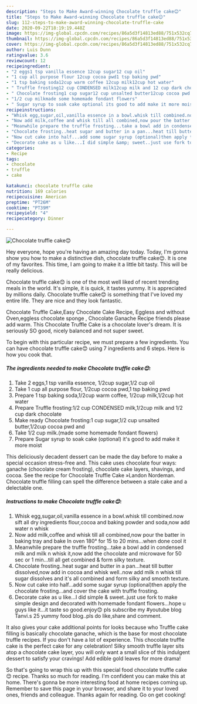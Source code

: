 ```yaml
---
description: "Steps to Make Award-winning Chocolate truffle cake😊"
title: "Steps to Make Award-winning Chocolate truffle cake😊"
slug: 112-steps-to-make-award-winning-chocolate-truffle-cake
date: 2020-09-22T18:19:19.448Z
image: https://img-global.cpcdn.com/recipes/86a5d3f14813ed88/751x532cq70/chocolate-truffle-cake😊-recipe-main-photo.jpg
thumbnail: https://img-global.cpcdn.com/recipes/86a5d3f14813ed88/751x532cq70/chocolate-truffle-cake😊-recipe-main-photo.jpg
cover: https://img-global.cpcdn.com/recipes/86a5d3f14813ed88/751x532cq70/chocolate-truffle-cake😊-recipe-main-photo.jpg
author: Luis Dunn
ratingvalue: 3.6
reviewcount: 12
recipeingredient:
- "2 eggs1 tsp vanilla essence 12cup sugar12 cup oil"
- "1 cup all purpose flour 12cup cocoa pwd1 tsp baking pwd"
- "1 tsp baking soda12cup warm coffee 12cup milk12cup hot water"
- " Truffle frosting12 cup CONDENSED milk12cup milk and 12 cup dark chocolate"
- " Chocolate frosting1 cup sugar12 cup unsalted butter12cup cocoa pwd and"
- "1/2 cup milkmade some homemade fondant flowers"
- " Sugar syrup to soak cake optional its good to add make it more moist"
recipeinstructions:
- "Whisk egg,sugar,oil,vanilla essence in a bowl.whisk till combined.now sift all dry ingredients flour,cocoa and baking powder and soda,now add water n whisk"
- "Now add milk,coffee and whisk till all combined,now pour the batter in baking tray and bake In oven 180° for 15 to 20 mins...when done cool it"
- "Meanwhile prepare the truffle frosting...take a bowl add in condensed milk and milk n whisk it,now add the chocolate and microwave for 50 sec or 1 min...till all get combined &amp; form silky texture."
- "Chocolate frosting..heat sugar and butter in a pan...heat till butter dissolved,now add in cocoa and whisk well..now add milk n whisk till sugar dissolves and it&#39;s all combined and form silky and smooth texture."
- "Now cut cake into half...add some sugar syrup (optional)then apply the chocolate frosting...and cover the cake with truffle frosting."
- "Decorate cake as u like...I did simple &amp; sweet..just use fork to make simple design and decorated with homemade fondant flowers...hope u guys like it...it taste so good.enjoy😊 pls subscribe my #youtube blog Tanvi.s 25 yummy food blog..pls do like,share and comment."
categories:
- Recipe
tags:
- chocolate
- truffle
- cake

katakunci: chocolate truffle cake 
nutrition: 169 calories
recipecuisine: American
preptime: "PT26M"
cooktime: "PT39M"
recipeyield: "4"
recipecategory: Dinner

---
```



![Chocolate truffle cake😊](https://img-global.cpcdn.com/recipes/86a5d3f14813ed88/751x532cq70/chocolate-truffle-cake😊-recipe-main-photo.jpg)

Hey everyone, hope you're having an amazing day today. Today, I'm gonna show you how to make a distinctive dish, chocolate truffle cake😊. It is one of my favorites. This time, I am going to make it a little bit tasty. This will be really delicious.

Chocolate truffle cake😊 is one of the most well liked of recent trending meals in the world. It's simple, it is quick, it tastes yummy. It is appreciated by millions daily. Chocolate truffle cake😊 is something that I've loved my entire life. They are nice and they look fantastic.

Chocolate Truffle Cake,Easy Chocolate Cake Recipe, Eggless and without Oven,eggless chocolate sponge , Chocolate Ganache Recipe friends please add warm. This Chocolate Truffle Cake is a chocolate lover&#39;s dream. It is seriously SO good, nicely balanced and not super sweet.


To begin with this particular recipe, we must prepare a few ingredients. You can have chocolate truffle cake😊 using 7 ingredients and 6 steps. Here is how you cook that.

<!--inarticleads1-->

##### The ingredients needed to make Chocolate truffle cake😊:

1. Take 2 eggs,1 tsp vanilla essence, 1/2cup sugar,1/2 cup oil
1. Take 1 cup all purpose flour, 1/2cup cocoa pwd,1 tsp baking pwd
1. Prepare 1 tsp baking soda,1/2cup warm coffee, 1/2cup milk,1/2cup hot water
1. Prepare  Truffle frosting:1/2 cup CONDENSED milk,1/2cup milk and 1/2 cup dark chocolate
1. Make ready  Chocolate frosting:1 cup sugar,1/2 cup unsalted butter,1/2cup cocoa pwd and
1. Take 1/2 cup milk.(made some homemade fondant flowers)
1. Prepare  Sugar syrup to soak cake (optional) it&#39;s good to add make it more moist


This deliciously decadent dessert can be made the day before to make a special occasion stress-free and. This cake uses chocolate four ways: ganache (chocolate cream frosting), chocolate cake layers, shavings, and cocoa. See the recipe for Chocolate Truffle Cake »Landon Nordeman. Chocolate truffle filling can spell the difference between a stale cake and a delectable one. 

<!--inarticleads2-->

##### Instructions to make Chocolate truffle cake😊:

1. Whisk egg,sugar,oil,vanilla essence in a bowl.whisk till combined.now sift all dry ingredients flour,cocoa and baking powder and soda,now add water n whisk
1. Now add milk,coffee and whisk till all combined,now pour the batter in baking tray and bake In oven 180° for 15 to 20 mins...when done cool it
1. Meanwhile prepare the truffle frosting...take a bowl add in condensed milk and milk n whisk it,now add the chocolate and microwave for 50 sec or 1 min...till all get combined &amp; form silky texture.
1. Chocolate frosting..heat sugar and butter in a pan...heat till butter dissolved,now add in cocoa and whisk well..now add milk n whisk till sugar dissolves and it&#39;s all combined and form silky and smooth texture.
1. Now cut cake into half...add some sugar syrup (optional)then apply the chocolate frosting...and cover the cake with truffle frosting.
1. Decorate cake as u like...I did simple &amp; sweet..just use fork to make simple design and decorated with homemade fondant flowers...hope u guys like it...it taste so good.enjoy😊 pls subscribe my #youtube blog Tanvi.s 25 yummy food blog..pls do like,share and comment.


It also gives your cake additional points for looks because who Truffle cake filling is basically chocolate ganache, which is the base for most chocolate truffle recipes. If you don&#39;t have a lot of experience. This chocolate truffle cake is the perfect cake for any celebration! Silky smooth truffle layer sits atop a chocolate cake layer, you will only want a small slice of this indulgent dessert to satisfy your cravings! Add edible gold leaves for more drama! 

So that's going to wrap this up with this special food chocolate truffle cake😊 recipe. Thanks so much for reading. I'm confident you can make this at home. There's gonna be more interesting food at home recipes coming up. Remember to save this page in your browser, and share it to your loved ones, friends and colleague. Thanks again for reading. Go on get cooking!
